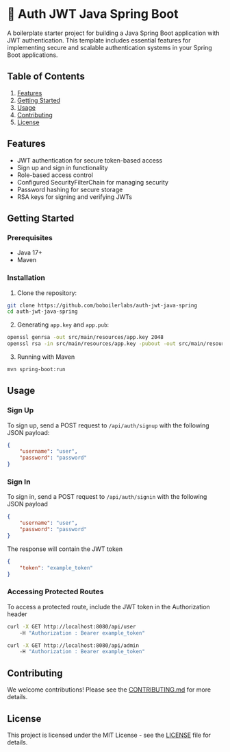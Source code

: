 # 🚀 Auth JWT Java Spring Boot

A boilerplate starter project for building a Java Spring Boot application with JWT authentication. This template includes essential features for implementing secure and scalable authentication systems in your Spring Boot applications.

## Table of Contents
1. [Features](#features)
2. [Getting Started](#getting-started)
3. [Usage](#usage)
4. [Contributing](#contributing)
5. [License](#license)

## Features
- JWT authentication for secure token-based access
- Sign up and sign in functionality
- Role-based access control
- Configured SecurityFilterChain for managing security
- Password hashing for secure storage
- RSA keys for signing and verifying JWTs

## Getting Started

### Prerequisites
- Java 17+
- Maven

### Installation
1. Clone the repository:

```bash
git clone https://github.com/boboilerlabs/auth-jwt-java-spring
cd auth-jwt-java-spring
```

2. Generating `app.key` and `app.pub`:
```bash
openssl genrsa -out src/main/resources/app.key 2048 
openssl rsa -in src/main/resources/app.key -pubout -out src/main/resources/app.pub
```

3. Running with Maven
```bash
mvn spring-boot:run
```

## Usage

### Sign Up
To sign up, send a POST request to `/api/auth/signup` with the following JSON payload:

```json
{
    "username": "user",
    "password": "password"
}
```

### Sign In

To sign in, send a POST request to `/api/auth/signin` with the following JSON payload

```json
{
    "username": "user",
    "password": "password"
}
```

The response will contain the JWT token

```json
{
    "token": "example_token"
}
```

### Accessing Protected Routes

To access a protected route, include the JWT token in the Authorization header

```bash
curl -X GET http://localhost:8080/api/user
    -H "Authorization : Bearer example_token" 

curl -X GET http://localhost:8080/api/admin
    -H "Authorization : Bearer example_token"
```

## Contributing
We welcome contributions! Please see the [CONTRIBUTING.md](./CONTRIBUTING.md) for more details.

## License
This project is licensed under the MIT License - see the [LICENSE](./LICENSE) file for details.